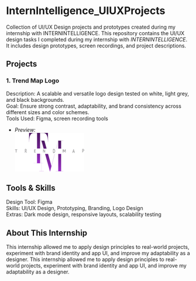 # InternIntelligence_UIUXProjects
Collection of UI/UX Design projects and prototypes created during my internship with INTERNINTELLIGENCE.
This repository contains the UI/UX design tasks I completed during my internship with *INTERNINTELLIGENCE*.  
It includes design prototypes, screen recordings, and project descriptions.

## Projects

### 1. Trend Map Logo
Description: A scalable and versatile logo design tested on white, light grey, and black backgrounds.  
Goal: Ensure strong contrast, adaptability, and brand consistency across different sizes and color schemes.  
Tools Used: Figma, screen recording tools  
- *Preview:*  
  ![Trend Map Logo](https://github.com/izmahnasir20/InternIntelligence_Logo/blob/main/Group%201.jpg?raw=true) 

## Tools & Skills
Design Tool: Figma  
Skills: UI/UX Design, Prototyping, Branding, Logo Design  
Extras: Dark mode design, responsive layouts, scalability testing

## About This Internship
This internship allowed me to apply design principles to real-world projects, experiment with brand identity and app UI, and improve my adaptability as a designer.
This internship allowed me to apply design principles to real-world projects, experiment with brand identity and app UI, and improve my adaptability as a designer.
